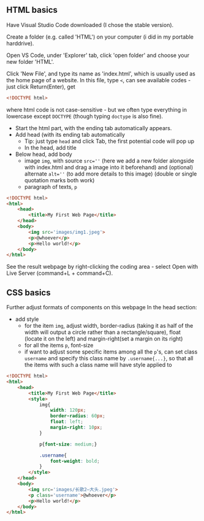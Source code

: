 ## HTML basics
Have Visual Studio Code downloaded (I chose the stable version). 

Create a folder (e.g. called 'HTML') on your computer (i did in my portable harddrive). 

Open VS Code, under 'Explorer' tab, click 'open folder' and choose your new folder 'HTML'. 

Click 'New File', and type its name as 'index.html', which is usually used as the home page of a website. 
In this file, type `<`, can see available codes - just click Return(Enter), get 
```html
<!DOCTYPE html>
```
where html code is not case-sensitive - but we often type everything in lowercase except `DOCTYPE` (though typing `doctype` is also fine).
- Start the html part, with the ending tab automatically appears. 
- Add head (with its ending tab automatically
  - Tip: just type `head` and click Tab, the first potential code will pop up
  -  In the head, add title
- Below head, add body
  - image  `img`, with source `src=''` (here we add a new folder alongside with index.html and drag a image into it beforehand) and (optional) alternate `alt=''` (to add more details to this image) (double or single quotation marks both work)
  - paragraph of texts, `p`
```html
<!DOCTYPE html>
<html>
    <head>
        <title>My First Web Page</title>
    </head>
    <body>
        <img src='images/img1.jpeg'>
        <p>@whoever</p>
        <p>Hello world!</p>
    </body>
</html>
```
See the result webpage by right-clicking the coding area - select Open with Live Server (command+L + command+C). 

## CSS basics
Further adjust formats of components on this webpage
In the head section: 
- add style
  - for the item `img`, adjust width, border-radius (taking it as half of the width will output a circle rather than a rectangle/square), float (locate it on the left) and margin-right(set a margin on its right)
  - for all the items `p`, font-size
  - if want to adjust some specific items among all the  `p`'s, can set class `username` and specify this class name by `.username{...}`, so that all the items with such a class name will have style applied to
```html
<!DOCTYPE html>
<html>
    <head>
        <title>My First Web Page</title>
        <style>
            img{
                width: 120px;
                border-radius: 60px;
                float: left;
                margin-right: 10px;
            }

            p{font-size: medium;}

            .username{
                font-weight: bold;
            }
        </style>
    </head>
    <body>
        <img src='images/长歌2—大头.jpeg'>
        <p class='username'>@whoever</p>
        <p>Hello world!</p>
    </body>
</html>
```



